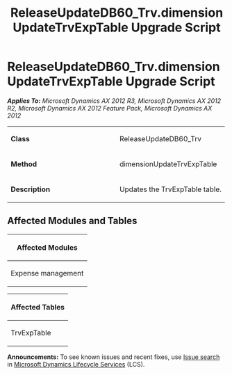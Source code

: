 ﻿---
title: ReleaseUpdateDB60_Trv.dimensionUpdateTrvExpTable Upgrade Script
TOCTitle: ReleaseUpdateDB60_Trv.dimensionUpdateTrvExpTable Upgrade Script
ms:assetid: 8149f2c0-51ab-8b9d-0e29-1de2ee864b11
ms:mtpsurl: https://msdn.microsoft.com/en-us/library/JJ685920(v=AX.60)
ms:contentKeyID: 49709373
ms.date: 05/18/2015
mtps_version: v=AX.60
---

# ReleaseUpdateDB60\_Trv.dimensionUpdateTrvExpTable Upgrade Script 


_**Applies To:** Microsoft Dynamics AX 2012 R3, Microsoft Dynamics AX 2012 R2, Microsoft Dynamics AX 2012 Feature Pack, Microsoft Dynamics AX 2012_

<table>
<colgroup>
<col style="width: 50%" />
<col style="width: 50%" />
</colgroup>
<tbody>
<tr class="odd">
<td><p><strong>Class</strong></p></td>
<td><p>ReleaseUpdateDB60_Trv</p></td>
</tr>
<tr class="even">
<td><p><strong>Method</strong></p></td>
<td><p>dimensionUpdateTrvExpTable</p></td>
</tr>
<tr class="odd">
<td><p><strong>Description</strong></p></td>
<td><p>Updates the TrvExpTable table.</p></td>
</tr>
</tbody>
</table>


## Affected Modules and Tables

<table>
<colgroup>
<col style="width: 100%" />
</colgroup>
<thead>
<tr class="header">
<th><p>Affected Modules</p></th>
</tr>
</thead>
<tbody>
<tr class="odd">
<td><p>Expense management</p></td>
</tr>
</tbody>
</table>


<table>
<colgroup>
<col style="width: 100%" />
</colgroup>
<thead>
<tr class="header">
<th><p>Affected Tables</p></th>
</tr>
</thead>
<tbody>
<tr class="odd">
<td><p>TrvExpTable</p></td>
</tr>
</tbody>
</table>

  
**Announcements:** To see known issues and recent fixes, use [Issue search](http://go.microsoft.com/fwlink/?linkid=389258) in [Microsoft Dynamics Lifecycle Services](http://go.microsoft.com/fwlink/?linkid=306505) (LCS).

